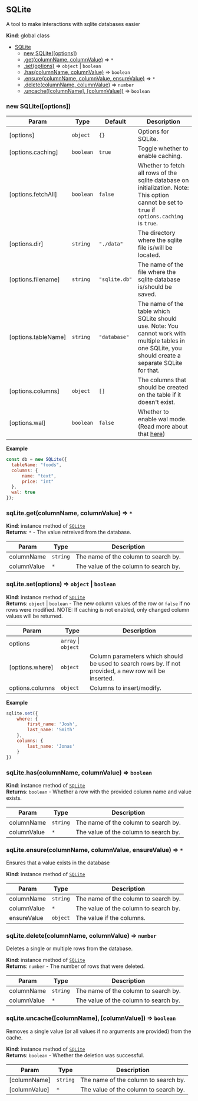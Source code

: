 <a name="SQLite"></a>

## SQLite
A tool to make interactions with sqlite databases easier

**Kind**: global class  

* [SQLite](#SQLite)
    * [new SQLite([options])](#new_SQLite_new)
    * [.get(columnName, columnValue)](#SQLite+get) ⇒ <code>\*</code>
    * [.set(options)](#SQLite+set) ⇒ <code>object</code> \| <code>boolean</code>
    * [.has(columnName, columnValue)](#SQLite+has) ⇒ <code>boolean</code>
    * [.ensure(columnName, columnValue, ensureValue)](#SQLite+ensure) ⇒ <code>\*</code>
    * [.delete(columnName, columnValue)](#SQLite+delete) ⇒ <code>number</code>
    * [.uncache([columnName], [columnValue])](#SQLite+uncache) ⇒ <code>boolean</code>

<a name="new_SQLite_new"></a>

### new SQLite([options])

| Param | Type | Default | Description |
| --- | --- | --- | --- |
| [options] | <code>object</code> | <code>{}</code> | Options for SQLite. |
| [options.caching] | <code>boolean</code> | <code>true</code> | Toggle whether to enable caching. |
| [options.fetchAll] | <code>boolean</code> | <code>false</code> | Whether to fetch all rows of the sqlite database on initialization. Note: This option cannot be set to `true` if `options.caching` is `true`. |
| [options.dir] | <code>string</code> | <code>&quot;./data&quot;</code> | The directory where the sqlite file is/will be located. |
| [options.filename] | <code>string</code> | <code>&quot;sqlite.db&quot;</code> | The name of the file where the sqlite database is/should be saved. |
| [options.tableName] | <code>string</code> | <code>&quot;database&quot;</code> | The name of the table which SQLite should use. Note: You cannot work with multiple tables in one SQLite, you should create a separate SQLite for that. |
| [options.columns] | <code>object</code> | <code>[]</code> | The columns that should be created on the table if it doesn't exist. |
| [options.wal] | <code>boolean</code> | <code>false</code> | Whether to enable wal mode. (Read more about that [here](https://www.sqlite.org/wal.html)) |

**Example**  
```js
const db = new SQLite({  tableName: "foods",  columns: {      name: "text",      price: "int"  },  wal: true});
```
<a name="SQLite+get"></a>

### sqLite.get(columnName, columnValue) ⇒ <code>\*</code>
**Kind**: instance method of [<code>SQLite</code>](#SQLite)  
**Returns**: <code>\*</code> - The value retreived from the database.  

| Param | Type | Description |
| --- | --- | --- |
| columnName | <code>string</code> | The name of the column to search by. |
| columnValue | <code>\*</code> | The value of the column to search by. |

<a name="SQLite+set"></a>

### sqLite.set(options) ⇒ <code>object</code> \| <code>boolean</code>
**Kind**: instance method of [<code>SQLite</code>](#SQLite)  
**Returns**: <code>object</code> \| <code>boolean</code> - The new column values of the row or `false` if no rows were modified. NOTE: If caching is not enabled, only changed column values will be returned.  

| Param | Type | Description |
| --- | --- | --- |
| options | <code>array</code> \| <code>object</code> |  |
| [options.where] | <code>object</code> | Column parameters which should be used to search rows by. If not provided, a new row will be inserted. |
| options.columns | <code>object</code> | Columns to insert/modify. |

**Example**  
```js
sqlite.set({    where: {        first_name: 'Josh',        last_name: 'Smith'    },    columns: {        last_name: 'Jonas'    }})
```
<a name="SQLite+has"></a>

### sqLite.has(columnName, columnValue) ⇒ <code>boolean</code>
**Kind**: instance method of [<code>SQLite</code>](#SQLite)  
**Returns**: <code>boolean</code> - Whether a row with the provided column name and value exists.  

| Param | Type | Description |
| --- | --- | --- |
| columnName | <code>string</code> | The name of the column to search by. |
| columnValue | <code>\*</code> | The value of the column to search by. |

<a name="SQLite+ensure"></a>

### sqLite.ensure(columnName, columnValue, ensureValue) ⇒ <code>\*</code>
Ensures that a value exists in the database

**Kind**: instance method of [<code>SQLite</code>](#SQLite)  

| Param | Type | Description |
| --- | --- | --- |
| columnName | <code>string</code> | The name of the column to search by. |
| columnValue | <code>\*</code> | The value of the column to search by. |
| ensureValue | <code>object</code> | The value if the columns. |

<a name="SQLite+delete"></a>

### sqLite.delete(columnName, columnValue) ⇒ <code>number</code>
Deletes a single or multiple rows from the database.

**Kind**: instance method of [<code>SQLite</code>](#SQLite)  
**Returns**: <code>number</code> - The number of rows that were deleted.  

| Param | Type | Description |
| --- | --- | --- |
| columnName | <code>string</code> | The name of the column to search by. |
| columnValue | <code>\*</code> | The value of the column to search by. |

<a name="SQLite+uncache"></a>

### sqLite.uncache([columnName], [columnValue]) ⇒ <code>boolean</code>
Removes a single value (or all values if no arguments are provided) from the cache.

**Kind**: instance method of [<code>SQLite</code>](#SQLite)  
**Returns**: <code>boolean</code> - Whether the deletion was successful.  

| Param | Type | Description |
| --- | --- | --- |
| [columnName] | <code>string</code> | The name of the column to search by. |
| [columnValue] | <code>\*</code> | The value of the column to search by. |

